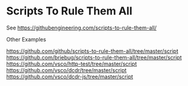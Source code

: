 # Scripts To Rule Them All

See https://githubengineering.com/scripts-to-rule-them-all/

Other Examples

https://github.com/github/scripts-to-rule-them-all/tree/master/script
https://github.com/briebug/scripts-to-rule-them-all/tree/master/script
https://github.com/vsco/http-test/tree/master/script
https://github.com/vsco/dcdr/tree/master/script
https://github.com/vsco/dcdr-js/tree/master/script
